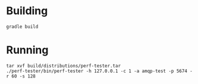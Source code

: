 # Building

    gradle build

# Running
    tar xvf build/distributions/perf-tester.tar 
    ./perf-tester/bin/perf-tester -h 127.0.0.1 -c 1 -a amqp-test -p 5674 -r 60 -s 128  
